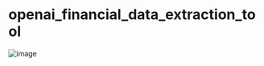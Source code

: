 # openai_financial_data_extraction_tool


![image](https://github.com/komirishettyvinay/openai_financial_data_extraction_tool/assets/51350732/e485009b-1a6a-4e3d-958f-96ce858fedc0)
